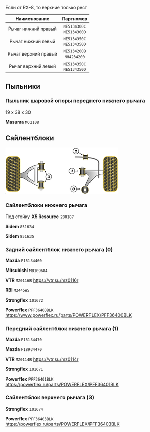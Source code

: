 Если от RX-8, то верхние только рест

| Наименование | Партномер |
|:-:|:-:|
| Рычаг нижний правый | `NE5134300C`<br>`NE5134300D` |
| Рычаг нижний левый | `NE5134350C`<br>`NE5134350D` |
| Рычаг верхний правый | `NE5134200B`<br>`NH4234200` |
| Рычаг верхний левый | `NE5134350C`<br>`NE5134350D` |

## Пыльники

### Пыльник шаровой опоры переднего нижнего рычага

19 x 38 x 30

__Masuma__ `MO2108`

## Сайлентблоки

![alt text](img/Powerflex_front.png)

### Сайлентблоки нижнего рычага

Под стойку __X5 Resource__ `280187`

__Sidem__ `851634`

__Sidem__ `851635`

### Задний сайлентблок нижнего рычага (0)

__Mazda__ `F15134460`

__Mitsubishi__ `MB109684`

__VTR__ `MZ0116R` https://vtr.su/mz0116r

__RBI__ `M2445WS`

__Strongflex__ `101672`

__Powerflex__ `PFF36400BLK` https://www.powerflex.ru/parts/POWERFLEX/PFF36400BLK

### Передний сайлентблок нижнего рычага (1)

__Mazda__ `F15134470`

__Mazda__ `F18934470`

__VTR__ `MZ0114R` https://vtr.su/mz0114r

__Strongflex__ `101671`

__Powerflex__ `PFF36401BLK` https://powerflex.ru/parts/POWERFLEX/PFF36401BLK

### Сайлентблок верхнего рычага (3)

__Strongflex__ `101674`

__Powerflex__ `PFF36403BLK` https://powerflex.ru/parts/POWERFLEX/PFF36403BLK